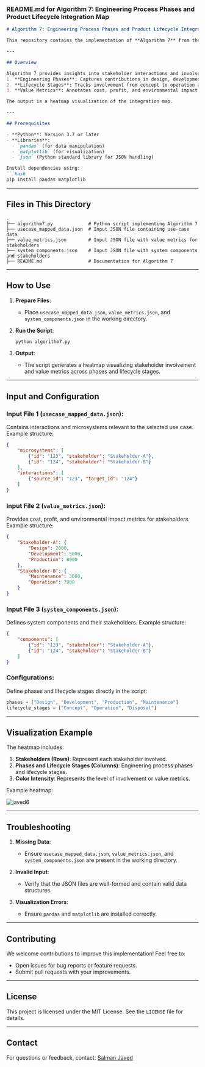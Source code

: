 ### README.md for Algorithm 7: Engineering Process Phases and Product Lifecycle Integration Map

```markdown
# Algorithm 7: Engineering Process Phases and Product Lifecycle Integration Map

This repository contains the implementation of **Algorithm 7** from the RAMI 4.0 Value Chain Analysis methodology. The algorithm creates an integration map aligning engineering process phases with product lifecycle stages, annotates it with value metrics, and visualizes it as a heatmap.

---

## Overview

Algorithm 7 provides insights into stakeholder interactions and involvement levels across:
1. **Engineering Phases**: Captures contributions in design, development, production, and maintenance.
2. **Lifecycle Stages**: Tracks involvement from concept to operation and disposal.
3. **Value Metrics**: Annotates cost, profit, and environmental impact metrics for stakeholders.

The output is a heatmap visualization of the integration map.

---

## Prerequisites

- **Python**: Version 3.7 or later
- **Libraries**:
  - `pandas` (for data manipulation)
  - `matplotlib` (for visualization)
  - `json` (Python standard library for JSON handling)

Install dependencies using:
```bash
pip install pandas matplotlib
```

---

## Files in This Directory

```
.
├── algorithm7.py             # Python script implementing Algorithm 7
├── usecase_mapped_data.json  # Input JSON file containing use-case data
├── value_metrics.json        # Input JSON file with value metrics for stakeholders
├── system_components.json    # Input JSON file with system components and stakeholders
├── README.md                 # Documentation for Algorithm 7
```

---

## How to Use

1. **Prepare Files**:
   - Place `usecase_mapped_data.json`, `value_metrics.json`, and `system_components.json` in the working directory.

2. **Run the Script**:
   ```bash
   python algorithm7.py
   ```

3. **Output**:
   - The script generates a heatmap visualizing stakeholder involvement and value metrics across phases and lifecycle stages.

---

## Input and Configuration

### Input File 1 (`usecase_mapped_data.json`):
Contains interactions and microsystems relevant to the selected use case. Example structure:
```json
{
    "microsystems": [
        {"id": "123", "stakeholder": "Stakeholder-A"},
        {"id": "124", "stakeholder": "Stakeholder-B"}
    ],
    "interactions": [
        {"source_id": "123", "target_id": "124"}
    ]
}
```

### Input File 2 (`value_metrics.json`):
Provides cost, profit, and environmental impact metrics for stakeholders. Example structure:
```json
{
    "Stakeholder-A": {
        "Design": 2000,
        "Development": 5000,
        "Production": 8000
    },
    "Stakeholder-B": {
        "Maintenance": 3000,
        "Operation": 7000
    }
}
```

### Input File 3 (`system_components.json`):
Defines system components and their stakeholders. Example structure:
```json
{
    "components": [
        {"id": "123", "stakeholder": "Stakeholder-A"},
        {"id": "124", "stakeholder": "Stakeholder-B"}
    ]
}
```

### Configurations:
Define phases and lifecycle stages directly in the script:
```python
phases = ["Design", "Development", "Production", "Maintenance"]
lifecycle_stages = ["Concept", "Operation", "Disposal"]
```

---

## Visualization Example

The heatmap includes:
1. **Stakeholders (Rows)**: Represent each stakeholder involved.
2. **Phases and Lifecycle Stages (Columns)**: Engineering process phases and lifecycle stages.
3. **Color Intensity**: Represents the level of involvement or value metrics.

Example heatmap:

![javed6](https://github.com/user-attachments/assets/d5e7cd7f-6111-47af-8c7e-9de99af0e2bf)


---

## Troubleshooting

1. **Missing Data**:
   - Ensure `usecase_mapped_data.json`, `value_metrics.json`, and `system_components.json` are present in the working directory.

2. **Invalid Input**:
   - Verify that the JSON files are well-formed and contain valid data structures.

3. **Visualization Errors**:
   - Ensure `pandas` and `matplotlib` are installed correctly.

---

## Contributing

We welcome contributions to improve this implementation! Feel free to:
- Open issues for bug reports or feature requests.
- Submit pull requests with your improvements.

---

## License

This project is licensed under the MIT License. See the `LICENSE` file for details.

---

## Contact

For questions or feedback, contact:
[Salman Javed](mailto:salman.jvd@gmail.com)
```
